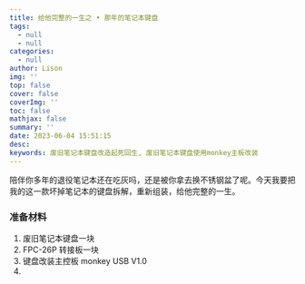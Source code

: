 ```yaml
---
title: 给他完整的一生之 • 那年的笔记本键盘
tags:
  - null
  - null
categories:
  - null
author: Lison
img: ''
top: false
cover: false
coverImg: ''
toc: false
mathjax: false
summary: ''
date: 2023-06-04 15:51:15
desc:
keywords: 废旧笔记本键盘改造起死回生, 废旧笔记本键盘使用monkey主板改装
---
```


陪伴你多年的退役笔记本还在吃灰吗，还是被你拿去换不锈钢盆了呢。今天我要把我的这一款坏掉笔记本的键盘拆解，重新组装，给他完整的一生。
<!--more-->

### 准备材料

1. 废旧笔记本键盘一块 
2. FPC-26P 转接板一块
3. 键盘改装主控板 monkey USB V1.0
4. 

